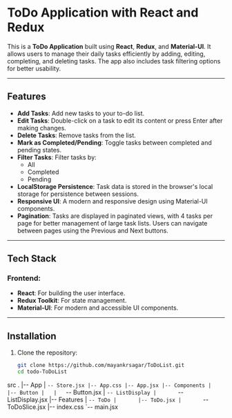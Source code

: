 # ToDo Application with React and Redux

This is a **ToDo Application** built using **React**, **Redux**, and **Material-UI**. It allows users to manage their daily tasks efficiently by adding, editing, completing, and deleting tasks. The app also includes task filtering options for better usability.

---

## Features

- **Add Tasks**: Add new tasks to your to-do list.
- **Edit Tasks**: Double-click on a task to edit its content or press Enter after making changes.
- **Delete Tasks**: Remove tasks from the list.
- **Mark as Completed/Pending**: Toggle tasks between completed and pending states.
- **Filter Tasks**: Filter tasks by:
  - All
  - Completed
  - Pending
- **LocalStorage Persistence**: Task data is stored in the browser's local storage for persistence between sessions.
- **Responsive UI**: A modern and responsive design using Material-UI components.
- **Pagination**: Tasks are displayed in paginated views, with 4 tasks per page for better management of large task lists. Users can navigate between pages using the Previous and Next buttons.
---

## Tech Stack

### Frontend:
- **React**: For building the user interface.
- **Redux Toolkit**: For state management.
- **Material-UI**: For modern and accessible UI components.

---

## Installation

1. Clone the repository:

   ```bash
   git clone https://github.com/mayankrsagar/ToDoList.git
   cd todo-ToDoList

src
.
|-- App
|   `-- Store.jsx
|-- App.css
|-- App.jsx
|-- Components
|   |-- Button
|   |   `-- Button.jsx
|   `-- ListDisplay
|       `-- ListDisplay.jsx
|-- Features
|   `-- ToDo
|       |-- ToDo.jsx
|       `-- ToDoSlice.jsx
|-- index.css
`-- main.jsx
